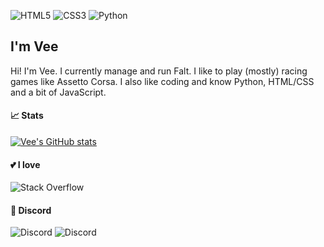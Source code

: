 <img alt="HTML5" src="https://img.shields.io/badge/html5%20-%23E34F26.svg?&style=for-the-badge&logo=html5&logoColor=white"/> <img alt="CSS3" src="https://img.shields.io/badge/css3%20-%231572B6.svg?&style=for-the-badge&logo=css3&logoColor=white"/> <img alt="Python" src="https://img.shields.io/badge/python%20-%2314354C.svg?&style=for-the-badge&logo=python&logoColor=white"/>

## I'm Vee

Hi! I'm Vee. I currently manage and run Falt. I like to play (mostly) racing games like Assetto Corsa. I also like coding and know Python, HTML/CSS and a bit of JavaScript.
#### 📈 Stats  

[![Vee's GitHub stats](https://github-readme-stats.vercel.app/api?username=vee-git&count_private=true&theme=buefy)](https://github.com/anuraghazra/github-readme-stats)

#### 💕 I love 
<img alt="Stack Overflow" src="https://img.shields.io/badge/-Stack%20overflow-FE7A16?style=for-the-badge&logo=stack-overflow&logoColor=white"/> 

#### 💬 Discord
<img alt="Discord" src="https://img.shields.io/badge/invite.falt.ml%20-%237289DA.svg?&style=for-the-badge&logo=discord&logoColor=white"/> <img alt="Discord" src="https://img.shields.io/badge/discord.gg/dankers%20-%237289DA.svg?&style=for-the-badge&logo=discord&logoColor=white"/> <br>

